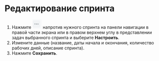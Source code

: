 # Редактирование спринта

1. Нажмите <img src="../../../../.gitbook/assets/изображение (105).png" alt="" data-size="line"> напротив нужного спринта на панели навигации в правой части экрана или в правом верхнем углу в представлении задач выбранного спринта и выберите **Настроить**.
2. Измените данные (название, даты начала и окончания, количество рабочих дней, описание спринта).
3. Нажмите **Сохранить**.
